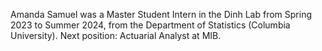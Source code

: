 Amanda Samuel was a Master Student Intern in the Dinh Lab from Spring 2023 to Summer 2024, from the Department of Statistics (Columbia University).
Next position: Actuarial Analyst at MIB.
